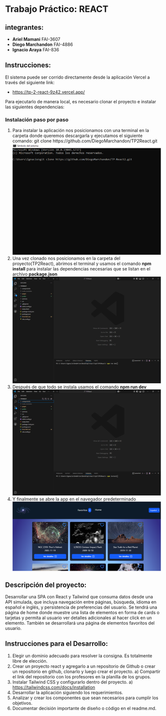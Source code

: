 # Trabajo Práctico: REACT

## integrantes: 
- **Ariel Mamani** FAI-3607
- **Diego Marchandon** FAI-4886
- **Ignacio Araya** FAI-836

## Instrucciones:
El sistema puede ser corrido directamente desde la aplicación Vercel a través del siguiente link:
 - https://tp-2-react-9z42.vercel.app/

Para ejecutarlo de manera local, es necesario clonar el proyecto e instalar las siguientes dependencias:
<h3>Instalación paso por paso</h3>
<ol>
    <li>
        Para instalar la aplicación nos posicionamos con una terminal en la carpeta donde queremos descargarla y ejecutamos el siguiente comando:
        git clone https://github.com/DiegoMarchandon/TP2React.git
        <img src="./public/Guia/img1.png" alt="Imagen de como se clona">
    </li>
    <li>
        Una vez clonado nos posicionamos en la carpeta del proyecto(TP2React), abrimos el terminal y usamos el comando <strong>npm install</strong> para instalar las dependencias necesarias que se listan en el archivo <b>package.json</b>
        <img src="./public/Guia/img2.png" alt="Imagen de comando de instalacion">
    </li>  
    <li>
        Después de que todo se instala usamos el comando <strong>npm run dev</strong>
        <img src="./public/Guia/img3.png" alt="Imagen de como levantar el proyecto">
    </li>
    <li>
        Y finalmente se abre la app en el navegador predeterminado
        <img src="./public/Guia/img4.png" alt="Imagen de como se se ve el proyecto en el navegador">
    </li>
</ol>

## Descripción del proyecto: 
Desarrollar una SPA con React y Tailwind que consuma datos desde una API simulada, que
incluya navegación entre páginas, búsqueda, idioma en español e inglés, y persistencia de
preferencias del usuario. Se tendrá una página de home donde muestre una lista de
elementos en forma de cards o tarjetas y permita al usuario ver detalles adicionales al hacer
click en un elemento. También se desarrollará una página de elementos favoritos del
usuario.

## Instrucciones para el Desarrollo:

1) Elegir un dominio adecuado para resolver la consigna. Es totalmente libre de
elección.
2) Crear un proyecto react y agregarlo a un repositorio de Github o crear un repositorio
en github, clonarlo y luego crear el proyecto.
    a) Compartir el link del repositorio con los profesores en la planilla de los grupos.
3) Instalar Tailwind CSS y configurarlo dentro del proyecto.
    a) https://tailwindcss.com/docs/installation
4) Desarrollar la aplicación siguiendo los requerimientos.
5) Analizar y crear los componentes que sean necesarios para cumplir los objetivos.
6) Documentar decisión importante de diseño o código en el readme.md.



